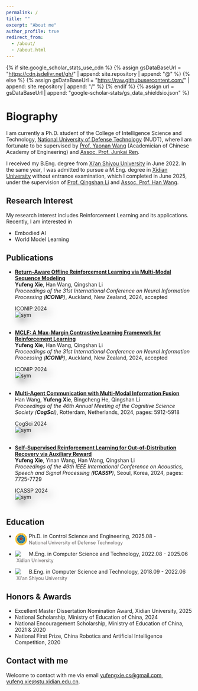 ```yaml
---
permalink: /
title: ""
excerpt: "About me"
author_profile: true
redirect_from: 
  - /about/
  - /about.html
---
```

{% if site.google_scholar_stats_use_cdn %}
{% assign gsDataBaseUrl = "https://cdn.jsdelivr.net/gh/" | append: site.repository | append: "@" %}
{% else %}
{% assign gsDataBaseUrl = "https://raw.githubusercontent.com/" | append: site.repository | append: "/" %}
{% endif %}
{% assign url = gsDataBaseUrl | append: "google-scholar-stats/gs_data_shieldsio.json" %}


Biography
======
I am currently a Ph.D. student of the College of Intelligence Science and Technology, [National University of Defense Technology](https://english.nudt.edu.cn/) (NUDT), where I am fortunate to be supervised by [Prof. Yaonan Wang](https://eeit.hnu.edu.cn/info/1277/4490.htm) (Academician of Chinese Academy of Engineering) and [Assoc. Prof. Junkai Ren]().

I received my B.Eng. degree from [Xi’an Shiyou University](https://english.xsyu.edu.cn/) in June 2022. In the same year, I was admitted to pursue a M.Eng. degree in [Xidian University](https://en.xidian.edu.cn/) without entrance examination, which I completed in June 2025, under the supervision of [Prof. Qingshan Li](https://web.xidian.edu.cn/qshli/) and [Assoc. Prof. Han Wang](https://faculty.xidian.edu.cn/WANGHAN/).


## Research Interest

My research interest includes Reinforcement Learning and its applications. Recently, I am interested in
+ Embodied AI
+ World Model Learning


## Publications

+ [**Return-Aware Offline Reinforcement Learning via Multi-Modal Sequence Modeling**]()
  <br> **Yufeng Xie**, Han Wang, Qingshan Li
  <br> _Proceedings of the 31st International Conference on Neural Information Processing (**ICONIP**)_, Auckland, New Zealand, 2024, accepted
  <div class='paper-box-image' style='-webkit-filter: drop-shadow(10px 10px 10px rgba(0,0,0,.5)); 
                filter: drop-shadow(10px 10px 10px rgba(0,0,0,.5)); margin-top: 5px;'><div><div class="badge">ICONIP 2024</div><img src='/images/RATT.png' alt="sym" width="400"></div></div>
  <br>

+ [**MCLF: A Max-Margin Contrastive Learning Framework for Reinforcement Learning**]()
  <br> **Yufeng Xie**, Han Wang, Qingshan Li
  <br> _Proceedings of the 31st International Conference on Neural Information Processing (**ICONIP**)_, Auckland, New Zealand, 2024, accepted
  <div class='paper-box-image' style='-webkit-filter: drop-shadow(10px 10px 10px rgba(0,0,0,.5)); 
                filter: drop-shadow(10px 10px 10px rgba(0,0,0,.5)); margin-top: 5px;'><div><div class="badge">ICONIP 2024</div><img src='/images/MCLF.png' alt="sym" width="400"></div></div>
  <br>

+ [**Multi-Agent Communication with Multi-Modal Information Fusion**](https://escholarship.org/uc/item/24w3654z)
  <br> Han Wang, **Yufeng Xie**, Bingcheng He, Qingshan Li
  <br> _Proceedings of the 46th Annual Meeting of the Cognitive Science Society (**CogSci**)_, Rotterdam, Netherlands, 2024, pages: 5912-5918
  <div class='paper-box-image' style='-webkit-filter: drop-shadow(10px 10px 10px rgba(0,0,0,.5)); 
                filter: drop-shadow(10px 10px 10px rgba(0,0,0,.5)); margin-top: 5px;'><div><div class="badge">CogSci 2024</div><img src='/images/MM-MAC.png' alt="sym" width="400"></div></div>
  <br>

+ [**Self-Supervised Reinforcement Learning for Out-of-Distribution Recovery via Auxiliary Reward**](https://ieeexplore.ieee.org/document/10447216)
  <br> **Yufeng Xie**, Yinan Wang, Han Wang, Qingshan Li
  <br> _Proceedings of the 49th IEEE International Conference on Acoustics, Speech and Signal Processing (**ICASSP**)_, Seoul, Korea, 2024, pages: 7725-7729
  <!-- <br> <a href="/files/SRL-AR.pdf" class="button">PDF</a> <a href="/files/ICASSP24_Poster.pdf" class="button">Poster</a> -->
  <div class='paper-box-image' style='-webkit-filter: drop-shadow(10px 10px 10px rgba(0,0,0,.5)); 
                filter: drop-shadow(10px 10px 10px rgba(0,0,0,.5)); margin-top: 5px;'><div><div class="badge">ICASSP 2024</div><img src='/images/SRL-AR.png' alt="sym" width="400"></div></div>
  <br>


## Education

+ <img align="left" decoding="async" src="/images/logo_nudt.png" width="7%"> &nbsp;Ph.D. in Control Science and Engineering, 2025.08 -  <br>&nbsp;<span style="color:rgb(98, 93, 93); font-size: 0.9em;">National University of Defense Technology</span>

+ <img align="left" decoding="async" src="/images/logo_xdu.png" width="7%"> &nbsp;M.Eng. in Computer Science and Technology, 2022.08 - 2025.06 <br>&nbsp;<span style="color:rgb(98, 93, 93); font-size: 0.9em;">Xidian University</span>

+ <img align="left" decoding="async" src="/images/logo_xsyu.png" width="7%"> &nbsp;B.Eng. in Computer Science and Technology, 2018.09 - 2022.06 <br>&nbsp;<span style="color:rgb(98, 93, 93); font-size: 0.9em;">Xi'an Shiyou University</span>


## Honors & Awards

+ Excellent Master Dissertation Nomination Award, Xidian University, 2025
+ National Scholarship, Ministry of Education of China, 2024
+ National Encouragement Scholarship, Ministry of Education of China, 2021 & 2020
+ National First Prize, China Robotics and Artificial Intelligence Competition, 2020


## Contact with me

Welcome to contact with me via email [yufengxie.cs@gmail.com](mailto:yufengxie.cs@gmail.com), [yufeng.xie@stu.xidian.edu.cn](mailto:yufeng.xie@stu.xidian.edu.cn).

